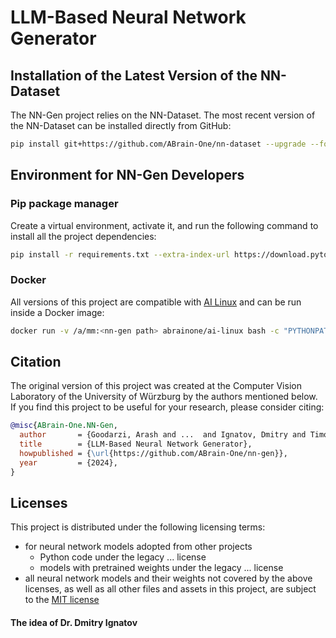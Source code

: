 # LLM-Based Neural Network Generator

## Installation of the Latest Version of the NN-Dataset
The NN-Gen project relies on the NN-Dataset. The most recent version of the NN-Dataset can be installed directly from GitHub:
```bash
pip install git+https://github.com/ABrain-One/nn-dataset --upgrade --force
```

## Environment for NN-Gen Developers
### Pip package manager
Create a virtual environment, activate it, and run the following command to install all the project dependencies:
```bash
pip install -r requirements.txt --extra-index-url https://download.pytorch.org/whl/cu124
```

### Docker
All versions of this project are compatible with <a href='https://hub.docker.com/r/abrainone/ai-linux' target='_blank'>AI Linux</a> and can be run inside a Docker image:
```bash
docker run -v /a/mm:<nn-gen path> abrainone/ai-linux bash -c "PYTHONPATH=/a/mm python -m ab.gen.train_n_eval"
```

## Citation

The original version of this project was created at the Computer Vision Laboratory of the University of Würzburg by the authors mentioned below. If you find this project to be useful for your research, please consider citing:
```bibtex
@misc{ABrain-One.NN-Gen,
  author       = {Goodarzi, Arash and ...  and Ignatov, Dmitry and Timofte, Radu},
  title        = {LLM-Based Neural Network Generator},
  howpublished = {\url{https://github.com/ABrain-One/nn-gen}},
  year         = {2024},
}
```

## Licenses

This project is distributed under the following licensing terms:
<ul><li>for neural network models adopted from other projects
  <ul>
    <li> Python code under the legacy ... license</li>
    <li> models with pretrained weights under the legacy ... license</li>
  </ul></li>
<li> all neural network models and their weights not covered by the above licenses, as well as all other files and assets in this project, are subject to the <a href="LICENSE.md">MIT license</a></li> 
</ul>

#### The idea of Dr. Dmitry Ignatov
